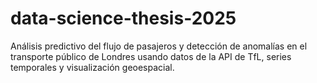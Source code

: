 # data-science-thesis-2025
Análisis predictivo del flujo de pasajeros y detección de anomalías en el transporte público de Londres usando datos de la API de TfL, series temporales y visualización geoespacial.

